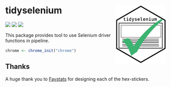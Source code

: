 
<!-- README.md is generated from README.Rmd. Please edit that file -->

# tidyselenium <img src="man/figures/tidyselenium_logo.jpeg" width="160px" align="right" />

[![](https://img.shields.io/badge/lifecycle-experimental-orange.svg)](https://www.tidyverse.org/lifecycle/#experimental)
[![](https://img.shields.io/github/languages/code-size/benjaminguinaudeau/tidyselenium.svg)](https://github.com/benjaminguinaudeau/tidyselenium)
[![](https://img.shields.io/github/last-commit/benjaminguinaudeau/tidyselenium.svg)](https://github.com/benjaminguinaudeau/tidyselenium/commits/master)

This package provides tool to use Selenium driver functions in pipeline.

``` r
chrome <- chrome_init("chrome")
```

## Thanks

A huge thank you to [Favstats](https://github.com/favstats) for
designing each of the hex-stickers.
